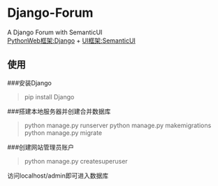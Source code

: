 # Django-Forum
A Django Forum with SemanticUI<br>
<a href='https://www.djangoproject.com/'>PythonWeb框架:Django</a> + <a href='http://www.semantic-ui.com/'>UI框架:SemanticUI</a>
## 使用

###安装Django

> pip install Django

###搭建本地服务器并创建合并数据库

> python manage.py runserver
> python manage.py makemigrations
> python manage.py migrate
	
###创建网站管理员账户

> python manage.py createsuperuser
	
访问localhost/admin即可进入数据库
